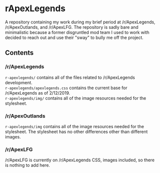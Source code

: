 # rApexLegends
A repository containing my work during my brief period at /r/ApexLegends, /r/ApexOutlands, and /r/ApexLFG. The repository is sadly bare and minimalistic because a former disgruntled mod team I used to work with decided to reach out and use their "sway" to bully me off the project.

## Contents

### /r/ApexLegends
`r-apexlegends/` contains all of the files related to /r/ApexLegends development.  
`r-apexlegends/apexlegends.css` contains the current base for /r/ApexLegends as of 2/12/2019.  
`r-apexlegends/img/` contains all of the image resources needed for the stylesheet.  

### /r/ApexOutlands
`r-apexlegends/img` contains all of the image resources needed for the stylesheet. The stylesheet has no other differences other than different images.

### /r/ApexLFG
/r/ApexLFG is currently on /r/ApexLegends CSS, images included, so there is nothing to add here.
